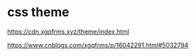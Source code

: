 # css theme


https://cdn.xgqfrms.xyz/theme/index.html


https://www.cnblogs.com/xgqfrms/p/16042291.html#5032794
